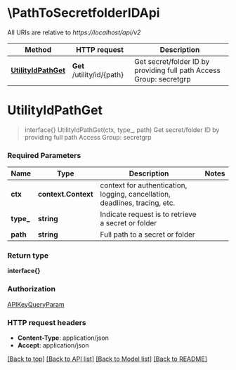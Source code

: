# \PathToSecretfolderIDApi

All URIs are relative to *https://localhost/api/v2*

Method | HTTP request | Description
------------- | ------------- | -------------
[**UtilityIdPathGet**](PathToSecretfolderIDApi.md#UtilityIdPathGet) | **Get** /utility/id/{path} | Get secret/folder ID by providing full path  Access Group: secretgrp


# **UtilityIdPathGet**
> interface{} UtilityIdPathGet(ctx, type_, path)
Get secret/folder ID by providing full path  Access Group: secretgrp

### Required Parameters

Name | Type | Description  | Notes
------------- | ------------- | ------------- | -------------
 **ctx** | **context.Context** | context for authentication, logging, cancellation, deadlines, tracing, etc.
  **type_** | **string**| Indicate request is to retrieve a secret or folder  | 
  **path** | **string**| Full path to a secret or folder  | 

### Return type

**interface{}**

### Authorization

[APIKeyQueryParam](../README.md#APIKeyQueryParam)

### HTTP request headers

 - **Content-Type**: application/json
 - **Accept**: application/json

[[Back to top]](#) [[Back to API list]](../README.md#documentation-for-api-endpoints) [[Back to Model list]](../README.md#documentation-for-models) [[Back to README]](../README.md)

